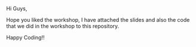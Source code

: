 Hi Guys,

Hope you liked the workshop, I have attached the slides and also the code that we did in the workshop to this repository.

Happy Coding!!
